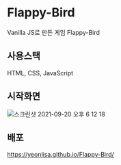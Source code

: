# Flappy-Bird
Vanilla JS로 만든 게임 Flappy-Bird
## 사용스택
HTML, CSS, JavaScript
## 시작화면
![스크린샷 2021-09-20 오후 6 12 18](https://user-images.githubusercontent.com/72447026/133979642-fe4b9e3c-a2df-4fd8-8450-0df67a275096.png)
## 배포
https://yeonlisa.github.io/Flappy-Bird/
